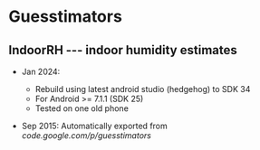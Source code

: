 # Guesstimators
## IndoorRH --- indoor humidity estimates

- Jan 2024:
  * Rebuild using latest android studio (hedgehog) to SDK 34
  * For Android >= 7.1.1 (SDK 25)
  * Tested on one old phone

- Sep 2015:
Automatically exported from _code.google.com/p/guesstimators_


